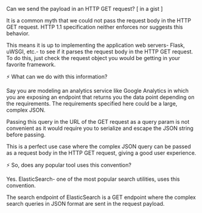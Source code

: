 Can we send the payload in an HTTP GET request? [ in a gist ]

It is a common myth that we could not pass the request body in the HTTP GET request. HTTP 1.1 specification neither enforces nor suggests this behavior.

This means it is up to implementing the application web servers- Flask, uWSGI, etc.- to see if it parses the request body in the HTTP GET request. To do this, just check the request object you would be getting in your favorite framework.

⚡ What can we do with this information?

Say you are modeling an analytics service like Google Analytics in which you are exposing an endpoint that returns you the data point depending on the requirements. The requirements specified here could be a large, complex JSON.

Passing this query in the URL of the GET request as a query param is not convenient as it would require you to serialize and escape the JSON string before passing.

This is a perfect use case where the complex JSON query can be passed as a request body in the HTTP GET request, giving a good user experience.

⚡ So, does any popular tool uses this convention?

Yes. ElasticSearch- one of the most popular search utilities, uses this convention.

The search endpoint of ElasticSearch is a GET endpoint where the complex search queries in JSON format are sent in the request payload.